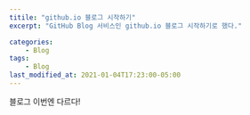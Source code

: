 ```yaml
---
titile: "github.io 블로그 시작하기"
excerpt: "GitHub Blog 서비스인 github.io 블로그 시작하기로 했다."

categories:
    - Blog
tags:
    - Blog 
last_modified_at: 2021-01-04T17:23:00-05:00   
---
```


블로그 이번엔 다르다!
